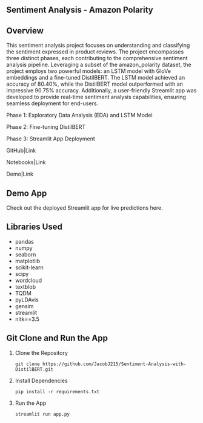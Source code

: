## Sentiment Analysis - Amazon Polarity
## Overview

This sentiment analysis project focuses on understanding and classifying the sentiment expressed in product reviews. The project encompasses three distinct phases, each contributing to the comprehensive sentiment analysis pipeline. Leveraging a subset of the amazon_polarity dataset, the project employs two powerful models: an LSTM model with GloVe embeddings and a fine-tuned DistilBERT. The LSTM model achieved an accuracy of 80.40%, while the DistilBERT model outperformed with an impressive 90.75% accuracy. Additionally, a user-friendly Streamlit app was developed to provide real-time sentiment analysis capabilities, ensuring seamless deployment for end-users.

Phase 1: Exploratory Data Analysis (EDA) and LSTM Model

Phase 2: Fine-tuning DistilBERT

Phase 3: Streamlit App Deployment

GitHub|Link

Notebooks|Link

Demo|Link

## Demo App

Check out the deployed Streamlit app for live predictions here.

## Libraries Used
- pandas
- numpy
- seaborn
- matplotlib
- scikit-learn
- scipy
- wordcloud
- textblob
- TQDM
- pyLDAvis
- gensim
- streamlit
- nltk==3.5

## Git Clone and Run the App

1. Clone the Repository

       git clone https://github.com/JacobJ215/Sentiment-Analysis-with-DistilBERT.git

2. Install Dependencies

       pip install -r requirements.txt

3. Run the App

       streamlit run app.py



